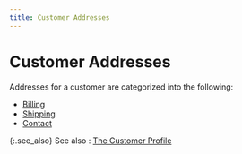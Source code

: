```yaml
---
title: Customer Addresses
---
```


# Customer Addresses


Addresses for a customer are categorized into the following:

- [Billing]({{site.mc_baseurl}}/customer-details/addresses/billing_address_customers.html)
- [Shipping]({{site.mc_baseurl}}/customer-details/addresses/shipping_address.html)
- [Contact]({{site.mc_baseurl}}/customer-details/addresses/contact_address.html)



{:.see_also}
See also
: [The Customer  Profile]({{site.mc_baseurl}}/customer-details/the_customer_profile.html)
